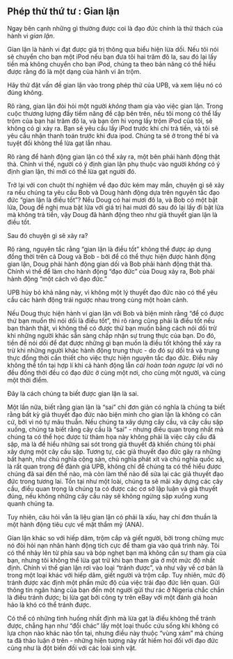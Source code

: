 ## Phép thử thứ tư : Gian lận

Ngay bên cạnh những gì thường được coi là đạo đức chính là thử thách của hành vi *gian lận*.

Gian lận là hành vi đạt được giá trị thông qua biểu hiện lừa dối. Nếu tôi nói sẽ chuyển cho bạn một iPod nếu bạn đưa tôi hai trăm đô la, sau đó lại lấy tiền mà không chuyển cho bạn iPod, chúng ta theo bản năng có thể hiểu được rằng đó là một dạng của hành vi ăn trộm.

Hãy thử đặt vấn đề gian lận vào trong phép thử của UPB, và xem liệu nó có đúng không.

Rõ ràng, gian lận đòi hỏi một người *không* tham gia vào việc gian lận. Trong cuộc thương lượng đầy tiềm năng đề cập bên trên, nếu tôi mong có thể lấy trộm của bạn hai trăm đô la, và bạn ôm hi vọng lấy trộm iPod của tôi, sẽ không có gì xảy ra. Bạn sẽ yêu cầu lấy iPod trước khi chi trả tiền, và tôi sẽ yêu cầu nhận thanh toán trước khi đưa ipod. Chúng ta sẽ ở trong thế bí và tuyệt đối không thể lừa gạt lẫn nhau.

Rõ ràng để hành động gian lận có thể xảy ra, một bên phải hành động thật thà. Chính vì thế, người có ý định gian lận phụ thuộc vào người *không* có ý định gian lận, thì mới có thể lừa gạt người đó.

Trở lại với con chuột thí nghiệm về đạo đức kém may mắn, chuyện gì sẽ xảy ra nếu chúng ta yêu cầu Bob và Doug hành động dựa trên nguyên tắc đạo đức “gian lận là điều tốt”? Nếu Doug có hai mươi đô la, và Bob có một bật lửa, Doug đề nghị mua bật lửa với giá trị hai mươi đô sau đó lại lấy đi bật lửa mà không trả tiền, vậy Doug đã hành động theo như giả thuyết gian lận là điều tốt.

Sau đó chuyện gì sẽ xảy ra?

Rõ ràng, nguyên tắc rằng “gian lận là điều tốt” không thể được áp dụng đồng thời trên cả Doug và Bob - bởi để có thể thực hiện được hành động gian lận, Doug phải hành động gian dối và Bob phải hành động thật thà. Chính vì thế để làm cho hành động “đạo đức” của Doug xảy ra, Bob phải hành động “một cách vô đạo đức.”

UPB hủy bỏ khả năng này, vì không một lý thuyết đạo đức nào có thể yêu cầu các hành động trái ngược nhau trong cùng một hoàn cảnh.

Nếu Doug thực hiện hành vi gian lận với Bob và biện minh rằng “để có được thứ bạn muốn thì nói dối là điều tốt”, thì rõ ràng cũng phải là điều tốt nếu bạn thành thật, vì không thể có được thứ bạn muốn bằng cách nói dối trừ khi những người khác sẵn sàng chấp nhận sự trung thực của bạn. Do đó, tiền đề nói dối để đạt được những gì bạn muốn là điều tốt không thể xảy ra trừ khi những người khác hành động trung thực - do đó sự dối trá và trung thực đồng thời cần thiết cho việc thực hiện nguyên tắc đạo đức. Điều này không thể tồn tại hợp lí khi cả hành động lẫn *cái hoàn toàn ngược lại* với nó đều đồng thời đều có đạo đức ở cùng một nơi, cho cùng một người, và cùng một thời điểm.

Đây là cách chúng ta biết được gian lận là sai.

Một lần nữa, biết rằng gian lận là “sai” chỉ đơn giản có nghĩa là chúng ta biết rằng bất kỳ giả thuyết đạo đức nào biện minh cho gian lận là không có căn cứ, bởi vì nó tự mâu thuẫn. Nếu chúng ta xây dựng cây cầu, và cây cầu sập xuống, chúng ta biết rằng cây cầu là “sai” - nhưng điều quan trọng nhất mà chúng ta có thể học được từ thảm họa này không phải là việc cây cầu đã sập, mà là để hiểu những sai sót trong giả thuyết đã khiến chúng tôi phải xây dựng một cây cầu sập. Tương tự, các giả thuyết đạo đức gây ra những bất hạnh, như chủ nghĩa cộng sản, chủ nghĩa phát xít và chủ nghĩa quốc xã, là rất quan trọng để đánh giá UPB, không chỉ để chúng ta có thể hiểu được chúng đã sai đến thế nào, mà còn làm thế nào để sửa lại các giả thuyết đạo đức trong tương lai. Tồn tại như một loài, chúng ta sẽ mãi xây dựng các cây cầu, điều quan trọng là chúng ta có được các cơ sở lập luận và giả thuyết đúng, nếu không những cây cầu này sẽ không ngừng sập xuống xung quanh chúng ta.

Tuy nhiên, câu hỏi vẫn là liệu gian lận có phải là xấu, hay chỉ đơn thuần là một hành động tiêu cực về mặt thẩm mỹ (ANA).

Gian lận khác so với hiếp dâm, trộm cắp và giết người, bởi trong chừng mực nó đòi hỏi nạn nhân hành động tích cực để tham gia vào quá trình này. Tôi có thể nhảy lên từ phía sau và bóp nghẹt bạn mà không cần sự tham gia của bạn, nhưng tôi không thể lừa gạt trừ khi bạn tham gia ở một mức độ nhất định. Chính vì thế gian lận rơi vào loại “tránh được”, và như vậy về cơ bản là trong một loại khác với hiếp dâm, giết người và trộm cắp. Tuy nhiên, mức độ tránh được xác định một phần mức độ của việc trái đạo đức liên quan. Gửi thông tin ngân hàng của bạn đến một người gửi thư rác ở Nigeria chắc chắn là điều tránh được; bị lừa gạt bởi công ty trên eBay với một đánh giá hoàn hảo là khó có thể tránh được.

Có thể có những tình huống nhất định mà lừa gạt là điều không thể tránh được, chẳng hạn như “đổi chác” lấy một loại thuốc cứu sống khi không có lựa chọn nào khác nào tồn tại, nhưng điều này thuộc “vùng xám” mà chúng ta đã thảo luận ở trên - những hiện tượng này rất hiếm hoi đối với đạo đức cũng như là đột biến đối với các loài sinh vật.
